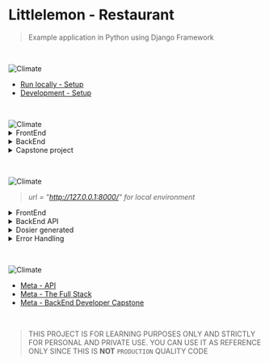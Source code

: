 # Littlelemon - Restaurant

> Example application in Python using Django Framework

<P>&nbsp;</P>

<img alt="Climate" src="https://img.shields.io/badge/SetUp-Environment-3178C6?logoColor=white&style=for-the-badge" />

* [Run locally - Setup](/docs/run-setup.md)
* [Development - Setup](/docs/dev-setup.md)

<P>&nbsp;</P>

<img alt="Climate" src="https://img.shields.io/badge/Functional requirement-Rubric-3178C6?logoColor=white&style=for-the-badge" />

<details>
  <summary>FrontEnd</summary>

```
1. Is the app added to the installed apps list in the settings file?

2. Is the database configuration updated inside the settings file?

3. Were migrations performed?

4. Are there three fields in the booking form: First name, Reservation date and Reservation slot?

5. Does a date selector open up when you click on the reservation date field on the booking form?

6. Are all the bookings available as JSON data on the reservations page?

7. Is duplicate booking prohibited on a specific date if the time is already booked?

8. Does changing the date refresh the booking data?

9. Is a duplicate booking on a specific date and time unavailable if the slot is already booked? 

10. Can you display bookings for a specific date using the API?

11. If there is no booking, does a No Booking message show for that date?

12. Was fetch API used to retrieve data from the API?

13. Is the current date automatically selected when you open the booking form?
```

### Screeshots

![Book & Reservations](/docs/imgs/bookings.png "Book & Reservations")

</details>

<details>
  <summary>BackEnd</summary>

```
    1. The admin can assign users to the manager group

    2.	You can access the manager group with an admin token

    3.	The admin can add menu items 

    4.	The admin can add categories

    5.	Managers can log in 

    6.	Managers can update the item of the day

    7.	Managers can assign users to the delivery crew

    8.	Managers can assign orders to the delivery crew

    9.	The delivery crew can access orders assigned to them

    10. The delivery crew can update an order as delivered

    11. Customers can register

    12.	Customers can log in using their username and password and get access tokens

    13.	Customers can browse all categories 

    14.	Customers can browse all the menu items at once

    15.	Customers can browse menu items by category

    16.	Customers can paginate menu items

    17.	Customers can sort menu items by price

    18.	Customers can add menu items to the cart

    19.	Customers can access previously added items in the cart

    20.	Customers can place orders

    21.	Customers can browse their own orders
```

> NOTE: See [Rubric](/docs/rubric.md) for more details.

</details>

<details>
  <summary>Capstone project</summary>

```
    1. Does the web application use Django to serve static HTML content?

    2. Has the learner committed the project to a Git repository?

    3. Does the application connect the backend to a MySQL database?

    4. Are the menu and table booking APIs implemented?

    5. Is the application set up with user registration and authentication?

    6. Does the application contain unit tests?

    7. Can the API be tested with the Insomnia REST client?
```
</details>

<P>&nbsp;</P>
<img alt="Climate" src="https://img.shields.io/badge/Endpoints-API-3178C6?logoColor=white&style=for-the-badge" />

> _url = "http://127.0.0.1:8000/" for local environment_

<details>
  <summary>FrontEnd</summary>

```
{url}/restaurant/           [name='home']
{url}/restaurant/about      [name='about']
{url}/restaurant/book       [name='book']
{url}/restaurant/bookings   [name='bookings']
```

</details>

<details>
  <summary>BackEnd API</summary>

> Use Browser or Insomia/Postmand to call API's (use {url}/auth/token/login Endpoint to get Token)

```
{url}/restaurant/booking/tables                         [name='tables']
{url}/restaurant/menu/                                  [name='menu']
{url}/restaurant/menu/{menuitem_id}                     [name='menu']
{url}/restaurant/api/menu-items                         [name='menu-items-list']
{url}/restaurant/api/menu-items/{menuitem_id}           [name='menuitem-detail']
{url}/restaurant/api/categories                         [name='categories-list']
{url}/restaurant/api/categories/{category_id}           [name='category-detail']
{url}/restaurant/cart/menu-items                        [name='cart']
{url}/restaurant/cart/menu-items/{cartitem_id}          [name='cartitem-detail']
{url}/restaurant/cart/orders                            [name='orders']
{url}/restaurant/cart/orders/{oredr_id}                 [name='orders-detail']
{url}/restaurant/groups/manager/users                   [name='manager']
{url}/restaurant/groups/manager/users/{user_id}         [name='manager-detail']
{url}/restaurant/groups/delivery-crew/users             [name='delivery-crew']
{url}/restaurant/groups/delivery-crew/users/{user_id}   [name='delivery-crew-detail']
```

![Order Endpoints](/docs/imgs/order.png "Order Enpoints")

![Cart Endpoints](/docs/imgs/cart.png "Cart Endpoints")

![Users Endpoints](/docs/imgs/users.png "Users Endpoints")

</details>

<details>
  <summary>Dosier generated</summary>

```
{url}/admin/
{url}/auth/
{url}/auth/
```

![Djoser Endpoints](/docs/imgs/djoser.png "Djoser Endpoints")

</details>

<details>
  <summary>Error Handling</summary>

> This enpoins should handle errors by returning the corresponding HTTP status code

![HTTP status code](/docs/imgs/errors.png "HTTP status code")

</details>

<P>&nbsp;</P>

<img alt="Climate" src="https://img.shields.io/badge/META BackEnd Developer -Specialization By Coursera-3178C6?logoColor=white&style=for-the-badge" />

* [Meta - API](https://www.coursera.org/learn/apis?specialization=meta-back-end-developer)
* [Meta - The Full Stack](https://www.coursera.org/learn/the-full-stack)
* [Meta - BackEnd Developer Capstone](https://www.coursera.org/learn/back-end-developer-capstone)

<P>&nbsp;</P>

> THIS PROJECT IS FOR LEARNING PURPOSES ONLY AND STRICTLY FOR PERSONAL AND PRIVATE USE. YOU CAN USE IT AS REFERENCE ONLY SINCE THIS IS **NOT** `PRODUCTION` QUALITY CODE